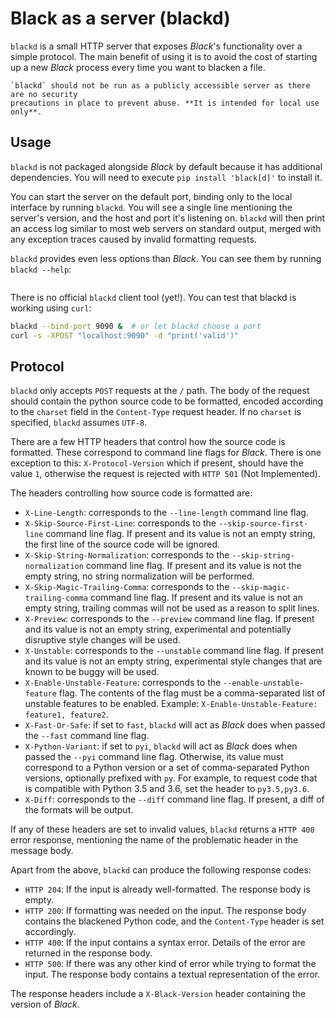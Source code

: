 # Black as a server (blackd)

`blackd` is a small HTTP server that exposes _Black_'s functionality over a simple
protocol. The main benefit of using it is to avoid the cost of starting up a new _Black_
process every time you want to blacken a file.

```{warning}
`blackd` should not be run as a publicly accessible server as there are no security
precautions in place to prevent abuse. **It is intended for local use only**.
```

## Usage

`blackd` is not packaged alongside _Black_ by default because it has additional
dependencies. You will need to execute `pip install 'black[d]'` to install it.

You can start the server on the default port, binding only to the local interface by
running `blackd`. You will see a single line mentioning the server's version, and the
host and port it's listening on. `blackd` will then print an access log similar to most
web servers on standard output, merged with any exception traces caused by invalid
formatting requests.

`blackd` provides even less options than _Black_. You can see them by running
`blackd --help`:

```{program-output} blackd --help

```

There is no official `blackd` client tool (yet!). You can test that blackd is working
using `curl`:

```sh
blackd --bind-port 9090 &  # or let blackd choose a port
curl -s -XPOST "localhost:9090" -d "print('valid')"
```

## Protocol

`blackd` only accepts `POST` requests at the `/` path. The body of the request should
contain the python source code to be formatted, encoded according to the `charset` field
in the `Content-Type` request header. If no `charset` is specified, `blackd` assumes
`UTF-8`.

There are a few HTTP headers that control how the source code is formatted. These
correspond to command line flags for _Black_. There is one exception to this:
`X-Protocol-Version` which if present, should have the value `1`, otherwise the request
is rejected with `HTTP 501` (Not Implemented).

The headers controlling how source code is formatted are:

- `X-Line-Length`: corresponds to the `--line-length` command line flag.
- `X-Skip-Source-First-Line`: corresponds to the `--skip-source-first-line` command line
  flag. If present and its value is not an empty string, the first line of the source
  code will be ignored.
- `X-Skip-String-Normalization`: corresponds to the `--skip-string-normalization`
  command line flag. If present and its value is not the empty string, no string
  normalization will be performed.
- `X-Skip-Magic-Trailing-Comma`: corresponds to the `--skip-magic-trailing-comma`
  command line flag. If present and its value is not an empty string, trailing commas
  will not be used as a reason to split lines.
- `X-Preview`: corresponds to the `--preview` command line flag. If present and its
  value is not an empty string, experimental and potentially disruptive style changes
  will be used.
- `X-Unstable`: corresponds to the `--unstable` command line flag. If present and its
  value is not an empty string, experimental style changes that are known to be buggy
  will be used.
- `X-Enable-Unstable-Feature`: corresponds to the `--enable-unstable-feature` flag. The
  contents of the flag must be a comma-separated list of unstable features to be
  enabled. Example: `X-Enable-Unstable-Feature: feature1, feature2`.
- `X-Fast-Or-Safe`: if set to `fast`, `blackd` will act as _Black_ does when passed the
  `--fast` command line flag.
- `X-Python-Variant`: if set to `pyi`, `blackd` will act as _Black_ does when passed the
  `--pyi` command line flag. Otherwise, its value must correspond to a Python version or
  a set of comma-separated Python versions, optionally prefixed with `py`. For example,
  to request code that is compatible with Python 3.5 and 3.6, set the header to
  `py3.5,py3.6`.
- `X-Diff`: corresponds to the `--diff` command line flag. If present, a diff of the
  formats will be output.

If any of these headers are set to invalid values, `blackd` returns a `HTTP 400` error
response, mentioning the name of the problematic header in the message body.

Apart from the above, `blackd` can produce the following response codes:

- `HTTP 204`: If the input is already well-formatted. The response body is empty.
- `HTTP 200`: If formatting was needed on the input. The response body contains the
  blackened Python code, and the `Content-Type` header is set accordingly.
- `HTTP 400`: If the input contains a syntax error. Details of the error are returned in
  the response body.
- `HTTP 500`: If there was any other kind of error while trying to format the input. The
  response body contains a textual representation of the error.

The response headers include a `X-Black-Version` header containing the version of
_Black_.
                                                                          